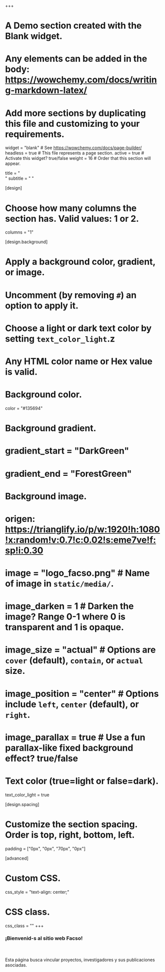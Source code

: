 +++
# A Demo section created with the Blank widget.
# Any elements can be added in the body: https://wowchemy.com/docs/writing-markdown-latex/
# Add more sections by duplicating this file and customizing to your requirements.

widget = "blank"  # See https://wowchemy.com/docs/page-builder/
headless = true  # This file represents a page section.
active = true  # Activate this widget? true/false
weight = 16  # Order that this section will appear.

title = "<br>"
subtitle = " "


[design]
  # Choose how many columns the section has. Valid values: 1 or 2.
  columns = "1"

[design.background]
  # Apply a background color, gradient, or image.
  #   Uncomment (by removing `#`) an option to apply it.
  #   Choose a light or dark text color by setting `text_color_light`.z
  #   Any HTML color name or Hex value is valid.

  # Background color.
   color = "#135694"

  # Background gradient.
  # gradient_start = "DarkGreen"
  # gradient_end = "ForestGreen"

  # Background image.
  # origen: https://trianglify.io/p/w:1920!h:1080!x:random!v:0.7!c:0.02!s:eme7ve!f:sp!i:0.30
   # image = "logo_facso.png"  # Name of image in `static/media/`.
   # image_darken = 1  # Darken the image? Range 0-1 where 0 is transparent and 1 is opaque.
   # image_size = "actual"  #  Options are `cover` (default), `contain`, or `actual` size.
   # image_position = "center"  # Options include `left`, `center` (default), or `right`.
   # image_parallax = true  # Use a fun parallax-like fixed background effect? true/false

  # Text color (true=light or false=dark).
  text_color_light = true

[design.spacing]
  # Customize the section spacing. Order is top, right, bottom, left.
  padding = ["0px", "0px", "70px", "0px"]

[advanced]
 # Custom CSS.
css_style =  "text-align: center;"

 # CSS class.
 css_class = ""
+++
### ¡Bienvenid-s al sitio web Facso!
<br><br> Esta página busca vincular proyectos, investigadores y sus publicaciones asociadas.

<!-- ## Get inspired -->

<!-- [Check out the Markdown files](https://github.com/wowchemy/starter-academic/tree/master/exampleSite) which power the [Academic Demo](https://academic-demo.netlify.app), or [view the showcase](https://wowchemy.com/user-stories/). -->
